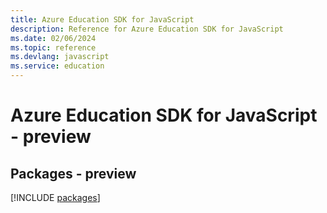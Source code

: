 ```yaml
---
title: Azure Education SDK for JavaScript
description: Reference for Azure Education SDK for JavaScript
ms.date: 02/06/2024
ms.topic: reference
ms.devlang: javascript
ms.service: education
---
```

# Azure Education SDK for JavaScript - preview
## Packages - preview
[!INCLUDE [packages](education-index.md)]